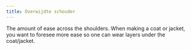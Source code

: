 ```yaml
---
title: Overwijdte schouder
---
```


The amount of ease across the shoulders. When making a coat or jacket, you want to foresee more ease so one can wear layers under the coat/jacket.